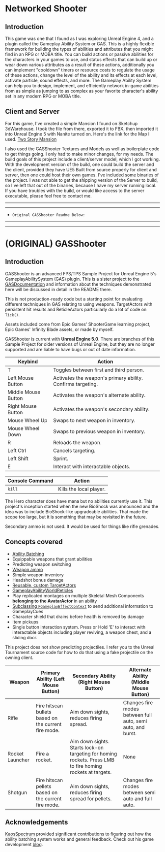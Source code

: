 # Networked Shooter


## Introduction

This game was one that I found as I was exploring Unreal Engine 4, and a plugin called the Gameplay Ability System or GAS. This is a highly flexible framework for building the types of abilities and attributes that you might find in an RPG or MOBA title. You can build actions or passive abilities for the characters in your games to use, and status effects that can build up or wear down various attributes as a result of these actions, additionally you can implement "cooldown" timers or resource costs to regulate the usage of these actions, change the level of the ability and its effects at each level, activate particle, sound effects, and more. The Gameplay Ability System can help you to design, implement, and efficiently network in-game abilities from as simple as jumping to as complex as your favorite character's ability set in any modern RPG or MOBA title. 

## Client and Server

For this game, I've created a simple Mansion I found on Sketchup 3dWarehouse. I took the file from there, exported it to FBX, then imported it into Unreal Engine 5 with Nanite turned on. Here's the link for the Map I used. <a href="https://3dwarehouse.sketchup.com/model/u1cb07898-79da-4994-abb2-4497b6624ca2/Two-Story-mansion">Two Story Mansion</a>

I also used the GASShooter Textures and Models as well as boilerplate code to get things going. I only had to make minor changes, for my needs. The build goals of this project include a client/server model, which I got working. With the development version of the build, one could build the server and the client, provided they have UE5 Built from source properly for client and server, then one could host their own games. I've included some binaries of the project. I was not able to get the shipping version of the Server to build, so I've left that out of the binaries, because I have my server running local. If you have troubles with the build, or would like access to the server executable, please feel free to contact me. 



---

****
*     Original GASShooter Readme Below:
****

---

# (ORIGINAL) GASShooter

## Introduction

GASShooter is an advanced FPS/TPS Sample Project for Unreal Engine 5's GameplayAbilitySystem (GAS) plugin. This is a sister project to the [GASDocumentation](https://github.com/tranek/GASDocumentation) and information about the techniques demonstrated here will be discussed in detail in the README there.

This is not production-ready code but a starting point for evaluating different techniques in GAS relating to using weapons. TargetActors with persistent hit results and ReticleActors particularly do a lot of code on `Tick()`.

Assets included come from Epic Games' ShooterGame learning project, Epic Games' Infinity Blade assets, or made by myself.

GASShooter is current with **Unreal Engine 5.0**. There are branches of this Sample Project for older versions of Unreal Engine, but they are no longer supported and are liable to have bugs or out of date information.

| Keybind             | Action                                                      |
| ------------------- | ----------------------------------------------------------- |
| T                   | Toggles between first and third person.                     |
| Left Mouse Button   | Activates the weapon's primary ability. Confirms targeting. |
| Middle Mouse Button | Activates the weapon's alternate ability.                   |
| Right Mouse Button  | Activates the weapon's secondary ability.                   |
| Mouse Wheel Up      | Swaps to next weapon in inventory.                          |
| Mouse Wheel Down    | Swaps to previous weapon in inventory.                      |
| R                   | Reloads the weapon.                                         |
| Left Ctrl           | Cancels targeting.                                          |
| Left Shift          | Sprint.                                                     |
| E                   | Interact with interactable objects.                         |

| Console Command | Action                  |
| --------------- | ----------------------- |
| `kill`          | Kills the local player. |

The Hero character does have mana but no abilities currently use it. This project's inception started when the new BioShock was announced and the idea was to include BioShock-like upgradeable abilities. That made the scope too large, but it is something that may be revisited in the future.

Secondary ammo is not used. It would be used for things like rifle grenades.

## Concepts covered

* [Ability Batching](https://github.com/tranek/GASDocumentation#concepts-ga-batching)
* Equippable weapons that grant abilities
* Predicting weapon switching
* [Weapon ammo](https://github.com/tranek/GASDocumentation#concepts-as-design-itemattributes)
* Simple weapon inventory
* Headshot bonus damage
* [Reusable, custom TargetActors](https://github.com/tranek/GASDocumentation#concepts-targeting-actors)
* [GameplayAbilityWorldReticles](https://github.com/tranek/GASDocumentation#concepts-targeting-reticles)
* Play replicated montages on multiple Skeletal Mesh Components **belonging to the AvatarActor** in an ability
* [Subclassing `FGameplayEffectContext`](https://github.com/tranek/GASDocumentation#concepts-ge-context) to send additional information to GameplayCues
* Character shield that drains before health is removed by damage
* Item pickups
* Single button interaction system. Press or Hold 'E' to interact with interactable objects including player reviving, a weapon chest, and a sliding door.

This project does not show predicting projectiles. I refer you to the Unreal Tournament source code for how to do that using a fake projectile on the owning client.

| Weapon          | Primary Ability (Left Mouse Button)                  | Secondary Ability (Right Mouse Button)                                                                     | Alternate Ability (Middle Mouse Button)                     |
| --------------- | ---------------------------------------------------- | ---------------------------------------------------------------------------------------------------------- | ----------------------------------------------------------- |
| Rifle           | Fire hitscan bullets based on the current fire mode. | Aim down sights, reduces firing spread.                                                                    | Changes fire modes between full auto, semi auto, and burst. |
| Rocket Launcher | Fire a rocket.                                       | Aim down sights. Starts lock-on targeting for homing rockets. Press LMB to fire homing rockets at targets. | None                                                        |
| Shotgun         | Fire hitscan pellets based on the current fire mode. | Aim down sights, reduces firing spread for pellets.                                                        | Changes fire modes between semi auto and full auto.         |

## Acknowledgements

[KaosSpectrum](https://github.com/KaosSpectrum) provided significant contributions to figuring out how the ability batching system works and general feedback. Check out his game development [blog](https://www.thegames.dev/).

